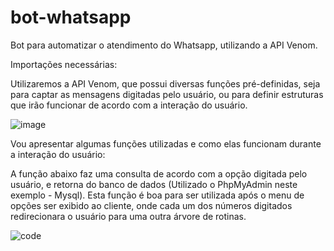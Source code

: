 # bot-whatsapp
Bot para automatizar o atendimento do Whatsapp, utilizando a API Venom.

Importações necessárias: 

Utilizaremos a API Venom, que possui diversas funções pré-definidas, seja para captar as mensagens
digitadas pelo usuário, ou para definir estruturas que irão funcionar de acordo com a interação do
usuário.

![image](https://github.com/czkni/bot-whatsapp/assets/127226763/937b52de-db76-414e-9bdc-a23c1965129d)

Vou apresentar algumas funções utilizadas e como elas funcionam durante a interação do usuário:

A função abaixo faz uma consulta de acordo com a opção digitada pelo usuário, e retorna do banco de
dados (Utilizado o PhpMyAdmin neste exemplo - Mysql). Esta função é boa para ser utilizada após o 
menu de opções ser exibido ao cliente, onde cada um dos números digitados redirecionara o usuário
para uma outra árvore de rotinas.

![code](https://github.com/czkni/bot-whatsapp/assets/127226763/0b23739d-91d7-4250-b449-39c2d8fba26a)
